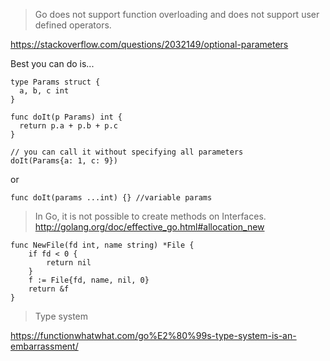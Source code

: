 > Go does not support function overloading and does not support user defined operators.

https://stackoverflow.com/questions/2032149/optional-parameters

Best you can do is...
```golang
type Params struct {
  a, b, c int
}

func doIt(p Params) int {
  return p.a + p.b + p.c 
}

// you can call it without specifying all parameters
doIt(Params{a: 1, c: 9})
```
or
```
func doIt(params ...int) {} //variable params
```

> In Go, it is not possible to create methods on Interfaces.
http://golang.org/doc/effective_go.html#allocation_new

```
func NewFile(fd int, name string) *File {
    if fd < 0 {
        return nil
    }
    f := File{fd, name, nil, 0}
    return &f
}
```

> Type system

https://functionwhatwhat.com/go%E2%80%99s-type-system-is-an-embarrassment/
